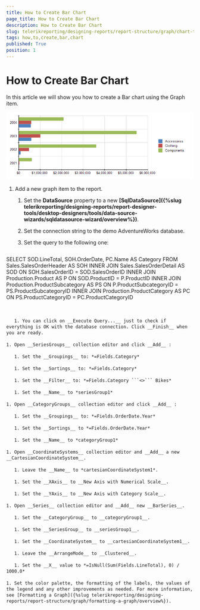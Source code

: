 ```yaml
---
title: How to Create Bar Chart
page_title: How to Create Bar Chart 
description: How to Create Bar Chart
slug: telerikreporting/designing-reports/report-structure/graph/chart-types/bar-charts/how-to-create-bar-chart
tags: how,to,create,bar,chart
published: True
position: 1
---
```


# How to Create Bar Chart

In this article we will show you how to create a Bar chart using the Graph item. 

  ![graph bars\Bar Chart](images/Graph/BarChart.png)


1. Add a new graph item to the report.

   1. Set the __DataSource__ property to a new __[SqlDataSource]({%slug telerikreporting/designing-reports/report-designer-tools/desktop-designers/tools/data-source-wizards/sqldatasource-wizard/overview%})__. 

   1. Set the connection string to the demo AdventureWorks database.

   1. Set the query to the following one:

    
      ````sql
SELECT SOD.LineTotal, SOH.OrderDate, PC.Name AS Category
FROM Sales.SalesOrderHeader AS SOH
INNER JOIN Sales.SalesOrderDetail AS SOD ON SOH.SalesOrderID = SOD.SalesOrderID
INNER JOIN Production.Product AS P ON SOD.ProductID = P.ProductID
INNER JOIN Production.ProductSubcategory AS PS ON P.ProductSubcategoryID = PS.ProductSubcategoryID
INNER JOIN Production.ProductCategory AS PC ON PS.ProductCategoryID = PC.ProductCategoryID
````


   1. You can click on __Execute Query...__ just to check if everything is OK with the database connection. Click __Finish__ when you are ready. 

1. Open __SeriesGroups__ collection editor and click __Add__ : 

   1. Set the __Groupings__ to: *=Fields.Category* 

   1. Set the __Sortings__ to: *=Fields.Category* 

   1. Set the __Filter__ to: *=Fields.Category ```<>``` Bikes* 

   1. Set the __Name__ to *seriesGroup1* 

1. Open __CategoryGroups__ collection editor and click __Add__ : 

   1. Set the __Groupings__ to: *=Fields.OrderDate.Year* 

   1. Set the __Sortings__ to *=Fields.OrderDate.Year* 

   1. Set the __Name__ to *categoryGroup1* 

1. Open __CoordinateSystems__ collection editor and __Add__ a new __CartesianCoordinateSystem__. 

   1. Leave the __Name__ to *cartesianCoordinateSystem1*. 

   1. Set the __XAxis__ to __New Axis with Numerical Scale__. 

   1. Set the __YAxis__ to __New Axis with Category Scale__. 

1. Open __Series__ collection editor and __Add__ new __BarSeries__. 

   1. Set the __CategoryGroup__ to __categoryGroup1__. 

   1. Set the __SeriesGroup__ to __seriesGroup1__. 

   1. Set the __CoordinateSystem__ to __cartesianCoordinateSystem1__. 

   1. Leave the __ArrangeMode__ to __Clustered__. 

   1. Set the __X__ value to *=IsNull(Sum(Fields.LineTotal), 0) / 1000.0* 

1. Set the color palette, the formatting of the labels, the values of the legend and any other improvements as needed. For more information, see [Formatting a Graph]({%slug telerikreporting/designing-reports/report-structure/graph/formatting-a-graph/overview%}). 

